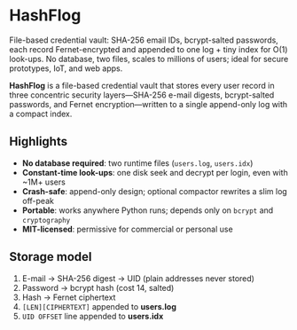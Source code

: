 # HashFlog
File-based credential vault: SHA-256 email IDs, bcrypt-salted passwords, each record Fernet-encrypted and appended to one log + tiny index for O(1) look-ups. No database, two files, scales to millions of users; ideal for secure prototypes, IoT, and web apps.

**HashFlog** is a file-based credential vault that stores every user record in three concentric security layers—SHA-256 e-mail digests, bcrypt-salted passwords, and Fernet encryption—written to a single append-only log with a compact index.

## Highlights
- **No database required**: two runtime files (`users.log`, `users.idx`)
- **Constant-time look-ups**: one disk seek and decrypt per login, even with ~1M+ users
- **Crash-safe**: append-only design; optional compactor rewrites a slim log off-peak
- **Portable**: works anywhere Python runs; depends only on `bcrypt` and `cryptography`
- **MIT-licensed**: permissive for commercial or personal use

## Storage model
1. E-mail → SHA-256 digest → UID (plain addresses never stored)  
2. Password → bcrypt hash (cost 14, salted)  
3. Hash → Fernet ciphertext  
4. `[LEN][CIPHERTEXT]` appended to **users.log**  
5. `UID OFFSET` line appended to **users.idx**
